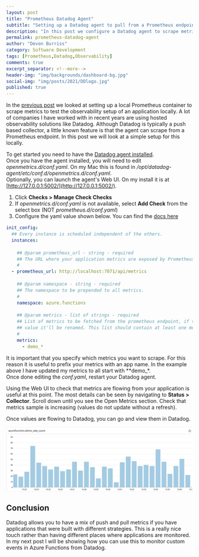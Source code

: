 ```yaml
---
layout: post
title: "Prometheus Datadog Agent"
subtitle: "Setting up a Datadog agent to pull from a Prometheus endpoint"
description: "In this post we configure a Datadog agent to scrape metrics from a Prometheus metrics endpoint."
permalink: prometheus-datadog-agent
author: "Devon Burriss"
category: Software Development
tags: [Prometheus,Datadog,Observability]
comments: true
excerpt_separator: <!--more-->
header-img: "img/backgrounds/dashboard-bg.jpg"
social-img: "img/posts/2021/DDlogo.jpg"
published: true
---
```

In the [previous post](/local-prometheus-setup) we looked at setting up a local Prometheus container to scrape metrics to test the observability setup of an application locally. A lot of companies I have worked with in recent years are using hosted observability solutions like Datadog. Although Datadog is typically a push based collector, a little known feature is that the agent can scrape from a Prometheus endpoint. In this post we will look at a simple setup for this locally.
<!--more-->
To get started you need to have the [Datadog agent installed](https://docs.datadoghq.com/agent/).  
Once you have the agent installed, you will need to edit *openmetrics.d/conf.yaml*. On my Mac this is found in */opt/datadog-agent/etc/conf.d/openmetrics.d/conf.yaml*.  
Optionally, you can launch the agent's Web UI. On my install it is at [http://127.0.0.1:5002/](http://127.0.0.1:5002/). 

1. Click **Checks > Manage Check Checks**
2. If *openmetrics.d/conf.yaml* is not available, select **Add Check** from the select box (NOT *prometheus.d/conf.yaml*)
3. Configure the yaml value shown below.
You can find the [docs here](https://docs.datadoghq.com/integrations/openmetrics/)

```yaml
init_config:
  ## Every instance is scheduled independent of the others.
  instances:

    ## @param prometheus_url - string - required
    ## The URL where your application metrics are exposed by Prometheus.
    #
  - prometheus_url: http://localhost:7071/api/metrics

    ## @param namespace - string - required
    ## The namespace to be prepended to all metrics.
    #
    namespace: azure.functions

    ## @param metrics - list of strings - required
    ## List of metrics to be fetched from the prometheus endpoint, if there's a
    ## value it'll be renamed. This list should contain at least one metric.
    #
    metrics:
      - demo_*
```

It is important that you specify which metrics you want to scrape. For this reason it is useful to prefix your metrics with an app name. In the example above I have updated my metrics to all start with **demo_*.  
Once done editing the *conf.yaml*, restart your Datadog agent.

Using the Web UI to check that metrics are flowing from your application is useful at this point. The most details can be seen by navigating to **Status > Collector**. Scroll down until you see the Open Metrics section. Check that metrics sample is increasing (values do not update without a refresh).

Once values are flowing to Datadog, you can go and view them in Datadog.

![sale demo graph](../img/posts/2021/azurefunctiongraph.png)

## Conclusion

Datadog allows you to have a mix of push and pull metrics if you have applications that were built with different strategies. This is a really nice touch rather than having different places where applications are monitored. In my next post I will be showing how you can use this to monitor custom events in Azure Functions from Datadog.